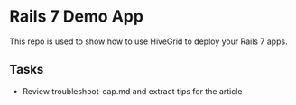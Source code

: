 # Rails 7 Demo App

This repo is used to show how to use HiveGrid to deploy your Rails 7 apps.

## Tasks

- Review troubleshoot-cap.md and extract tips for the article
